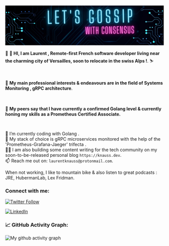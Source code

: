 ![banner](./image.jpeg)
<br>

 👋 👋  **HI, I am Laurent , Remote-first French software developer living near the charming city of Versailles, soon to relocate in the swiss Alps !**.   ⛷     <br>
 <br>
 <br>
 
 
 👀 **My main professional interests & endeavours are in the field of Systems Monitoring , gRPC architecture**. <br>
 <br>
 <br>
 
 

🌱  **My peers say that I have  currently a confirmed Golang level & currently honing my skills as a Prometheus Certified Associate.**
    
<br>



🔭 I’m currently coding  with Golang .  <br />
🌱 My stack of choice is gRPC microservices monitored with the help of the 'Prometheus-Grafana-Jaeger' trifecta .  <br />
✍🏻 I am also building some content writing for the tech community on my soon-to-be-released personal blog  `https://knauss.dev`. <br />
📫 Reach me out on: `laurentknauss@protonmail.com`. <br />


When not working, I like to mountain bike & also listen to great podcasts : JRE, HubermanLab, Lex Fridman.





### Connect with me:
[![Twitter Follow](https://img.shields.io/twitter/follow/laurentknauss?color=1DA1F2&logo=twitter&style=for-the-badge)](https://twitter.com/laurentknauss) <br>

[![LinkedIn](https://img.shields.io/badge/LinkedIn-0077B5?style=for-the-badge&logo=linkedin&logoColor=white)](https://www.linkedin.com/in/laurent-knauss/)


<!--   GitHub stats graph -->
### 📈 GitHub Activity Graph:
![My github activity graph](https://github-readme-activity-graph.vercel.app/graph?username=laurentknauss&&theme=monokai&area=true&hide_border=true)


